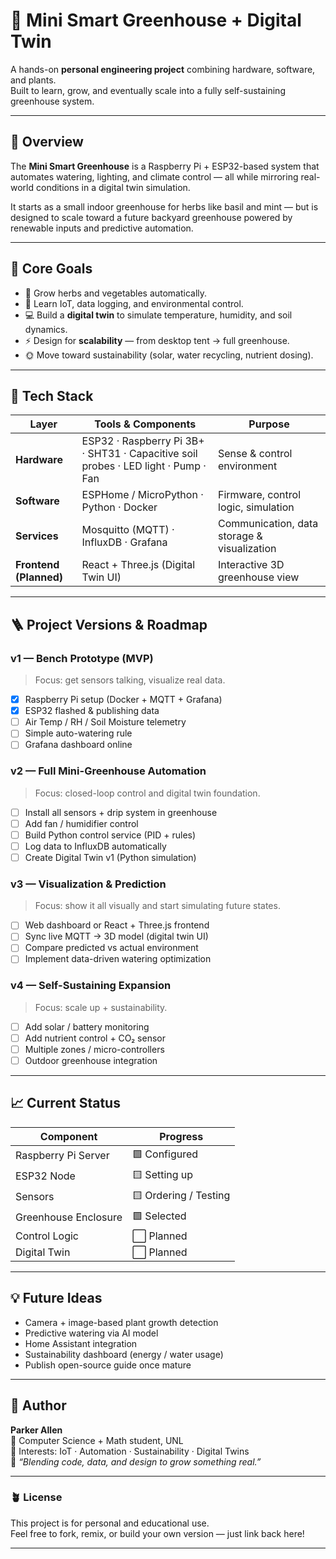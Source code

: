 # 🌿 Mini Smart Greenhouse + Digital Twin

A hands-on **personal engineering project** combining hardware, software, and plants.  
Built to learn, grow, and eventually scale into a fully self-sustaining greenhouse system.

---

## 🧭 Overview
The **Mini Smart Greenhouse** is a Raspberry Pi + ESP32-based system that automates watering, lighting, and climate control — all while mirroring real-world conditions in a digital twin simulation.

It starts as a small indoor greenhouse for herbs like basil and mint — but is designed to scale toward a future backyard greenhouse powered by renewable inputs and predictive automation.

---

## 🚀 Core Goals
- 🌱 Grow herbs and vegetables automatically.  
- 🧠 Learn IoT, data logging, and environmental control.  
- 💻 Build a **digital twin** to simulate temperature, humidity, and soil dynamics.  
- ⚡ Design for **scalability** — from desktop tent → full greenhouse.  
- 🌞 Move toward sustainability (solar, water recycling, nutrient dosing).

---

## 🧰 Tech Stack

| Layer | Tools & Components | Purpose |
|-------|--------------------|----------|
| **Hardware** | ESP32 · Raspberry Pi 3B+ · SHT31 · Capacitive soil probes · LED light · Pump · Fan | Sense & control environment |
| **Software** | ESPHome / MicroPython · Python · Docker | Firmware, control logic, simulation |
| **Services** | Mosquitto (MQTT) · InfluxDB · Grafana | Communication, data storage & visualization |
| **Frontend (Planned)** | React + Three.js (Digital Twin UI) | Interactive 3D greenhouse view |

---

## 🪜 Project Versions & Roadmap

### **v1 — Bench Prototype (MVP)**
> Focus: get sensors talking, visualize real data.
- [x] Raspberry Pi setup (Docker + MQTT + Grafana)  
- [x] ESP32 flashed & publishing data  
- [ ] Air Temp / RH / Soil Moisture telemetry  
- [ ] Simple auto-watering rule  
- [ ] Grafana dashboard online  

### **v2 — Full Mini-Greenhouse Automation**
> Focus: closed-loop control and digital twin foundation.
- [ ] Install all sensors + drip system in greenhouse  
- [ ] Add fan / humidifier control  
- [ ] Build Python control service (PID + rules)  
- [ ] Log data to InfluxDB automatically  
- [ ] Create Digital Twin v1 (Python simulation)

### **v3 — Visualization & Prediction**
> Focus: show it all visually and start simulating future states.
- [ ] Web dashboard or React + Three.js frontend  
- [ ] Sync live MQTT → 3D model (digital twin UI)  
- [ ] Compare predicted vs actual environment  
- [ ] Implement data-driven watering optimization

### **v4 — Self-Sustaining Expansion**
> Focus: scale up + sustainability.
- [ ] Add solar / battery monitoring  
- [ ] Add nutrient control + CO₂ sensor  
- [ ] Multiple zones / micro-controllers  
- [ ] Outdoor greenhouse integration  

---

## 📈 Current Status
| Component | Progress |
|------------|-----------|
| Raspberry Pi Server | 🟩 Configured |
| ESP32 Node | 🟨 Setting up |
| Sensors | 🟨 Ordering / Testing |
| Greenhouse Enclosure | 🟩 Selected |
| Control Logic | ⬜ Planned |
| Digital Twin | ⬜ Planned |

---

## 💡 Future Ideas
- Camera + image-based plant growth detection  
- Predictive watering via AI model  
- Home Assistant integration  
- Sustainability dashboard (energy / water usage)  
- Publish open-source guide once mature  

---

## 👤 Author
**Parker Allen**  
📍 Computer Science + Math student, UNL  
🎯 Interests: IoT · Automation · Sustainability · Digital Twins  
💬 _“Blending code, data, and design to grow something real.”_

---

### 🪴 License
This project is for personal and educational use.  
Feel free to fork, remix, or build your own version — just link back here!

---
